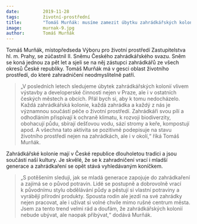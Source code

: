 ```yaml
---
date:         2019-11-28
tags:         životní-prostřední
title:        "Tomáš Murňák: musíme zamezit úbytku zahrádkářských kolonií"
image: 	      murnak-9.jpg
author:       Tomáš Murňák
---
```


Tomáš Murňák, místopředseda Výboru pro životní prostředí Zastupitelstva hl. m. Prahy, se zúčastnil II. Sněmu Českého zahrádkářského svazu. Sněm se koná jednou za pět let a sjeli se na něj zástupci zahrádkářů ze všech okresů České republiky. Tomáš Murňák má v gesci oblast životního prostředí, do které zahradničení neodmyslitelně patří. 

> „V posledních letech sledujeme úbytek zahrádkářských kolonií vlivem výstavby a developerské činnosti nejen v Praze, ale i v ostatních českých městech a obcích. Přál bych si, aby k tomu nedocházelo. Každá zahrádkářská kolonie, každá zahrádka a každý z nás je významnou součástí péče o životní prostředí. Zahrádkáři svou pílí a odhodláním přispívají k ochraně klimatu, k rozvoji biodiverzity, obohacují půdu, sbírají dešťovou vodu, sází stromy a keře, kompostují apod. A všechna tato aktivita se pozitivně podepisuje na stavu životního prostředí nejen na zahrádkách, ale i v okolí,“ říká Tomáš Murňák. 

Zahrádkářské kolonie mají v České republice dlouholetou tradici a jsou součástí naší kultury. Je skvělé, že se k zahradničení vrací i mladší generace a zahrádkaření se opět stává vyhledávaným koníčkem. 

> „S potěšením sleduji, jak se mladá generace zapojuje do zahrádkaření a zajímá se o původ potravin. Lidé se postupně a dobrovolně vrací k původnímu stylu obdělávání půdy a pěstují si vlastní potraviny a vyrábějí přírodní produkty. Spousta rodin ale jezdí na své zahrádky nejen pracovat, ale i užívat si volné chvíle mimo rušné centrum města. Jsem za tento trend velmi rád a doufám, že zahrádkářských kolonií nebude ubývat, ale naopak přibývat,“ dodává Murňák.
